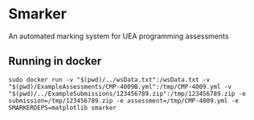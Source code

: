 # Smarker
An automated marking system for UEA programming assessments

## Running in docker

`sudo docker run -v "$(pwd)/../wsData.txt":/wsData.txt -v "$(pwd)/ExampleAssessments/CMP-4009B.yml":/tmp/CMP-4009.yml -v "$(pwd)/../ExampleSubmissions/123456789.zip":/tmp/123456789.zip -e submission=/tmp/123456789.zip -e assessment=/tmp/CMP-4009.yml -e SMARKERDEPS=matplotlib smarker`
